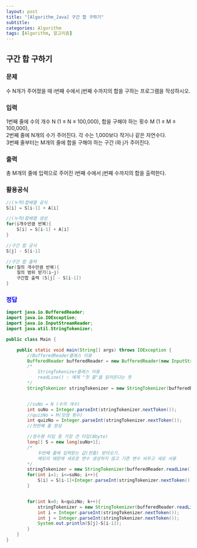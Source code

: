 ```yaml
---
layout: post
title: "[Algorithm_Java] 구간 합 구하기"
subtitle: 
categories: Algorithm
tags: [Algorithm, 알고리즘]
--- 
```

## 구간 합 구하기
### 문제
수 N개가 주어졌을 때 i번째 수에서 j번째 수까지의 합을 구하는 프로그램을 작성하시오.

### 입력
1번째 줄에 수의 개수 N (1 ≤ N ≤ 100,000), 합을 구해야 하는 횟수 M (1 ≤ M ≤ 100,000),  
2번째 줄에 N개의 수가 주어진다. 각 수는 1,000보다 작거나 같은 자연수다.  
3번째 줄부터는 M개의 줄에 합을 구해야 하는 구간 i와 j가 주어진다.  

### 출력
총 M개의 줄에 입력으로 주어진 i번째 수에서 j번째 수까지의 합을 출력한다.

### 활용공식
```JAVA
//(누적)합배열 공식
S[i] = S[i-1] + A[i]

//(누적)합배열 생성
for(i개수만큼 반복){
    S[i] = S[i-1] + A[i]
}

//구간 합 공식
S[j] - S[i-1]

//구간 합 출력
for(질의 개수만큼 반복){
    질의 범위 받기(i~j)
    구간합 출력 (S[j] - S[i-1])
}
```

### <span style="color: #0000FF">정답</span>
```JAVA
import java.io.BufferedReader;
import java.io.IOException;
import java.io.InputStreamReader;
import java.util.StringTokenizer;

public class Main {

	public static void main(String[] args) throws IOException {
        //BufferedReader클래스 이용
        BufferedReader bufferedReader = new BufferedReader(new InputStreamReader(System.in)); 
        /*
            StringTokenizer클래스 이용
            readLine() : 예제 "첫 줄"을 읽어온다는 뜻
        */
        StringTokenizer stringTokenizer = new StringTokenizer(bufferedReader.readLine());


        //suNo = N (수의 개수)
        int suNo = Integer.parseInt(stringTokenizer.nextToken());
        //quizNo = M(덧셈 횟수)
        int quizNo = Integer.parseInt(stringTokenizer.nextToken());
        //첫번째 줄 완성

        //정수형 타입 중 가장 큰 타입(8byte)
        long[] S = new long[suNo+1];
        /*
            두번째 줄에 입력받는 값(한줄) 받아오기. 
            메모리 때문에 새로운 변수 생성하지 않고 기존 변수 비우고 새로 사용
        */
        stringTokenizer = new StringTokenizer(bufferedReader.readLine());
        for(int i=1; i<=suNo; i++){
            S[i] = S[i-1]+Integer.parseInt(stringTokenizer.nextToken());
        }


        for(int k=0; k<quizNo; k++){
            stringTokenizer = new StringTokenizer(bufferedReader.readLine());
            int i = Integer.parseInt(stringTokenizer.nextToken());
            int j = Integer.parseInt(stringTokenizer.nextToken());
            System.out.println(S[j]-S[i-1]);
        }
    }
}
```
